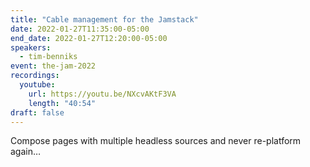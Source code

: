 ```yaml
---
title: "Cable management for the Jamstack"
date: 2022-01-27T11:35:00-05:00
end_date: 2022-01-27T12:20:00-05:00
speakers:
  - tim-benniks
event: the-jam-2022
recordings:
  youtube:
    url: https://youtu.be/NXcvAKtF3VA
    length: "40:54"
draft: false
---
```


Compose pages with multiple headless sources and never re-platform again…
